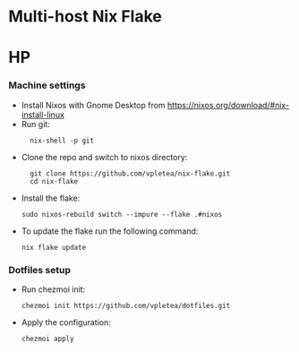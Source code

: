 # Multi-host Nix Flake

# HP
### Machine settings
- Install Nixos with Gnome Desktop from https://nixos.org/download/#nix-install-linux
- Run git:
  ```
    nix-shell -p git
  ```
- Clone the repo and switch to nixos directory:
  ```
    git clone https://github.com/vpletea/nix-flake.git
    cd nix-flake
  ```
- Install the flake:
  ```
  sudo nixos-rebuild switch --impure --flake .#nixos
- To update the flake run the following command:
  ```
  nix flake update
  ```
### Dotfiles setup
- Run chezmoi init:
  ```
  chezmoi init https://github.com/vpletea/dotfiles.git
  ```
- Apply the configuration:
  ```
  chezmoi apply
  ```
